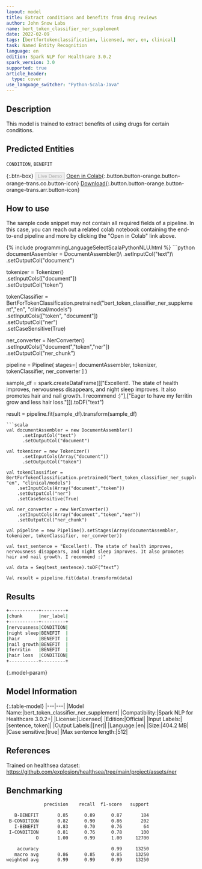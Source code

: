 ```yaml
---
layout: model
title: Extract conditions and benefits from drug reviews
author: John Snow Labs
name: bert_token_classifier_ner_supplement
date: 2022-02-09
tags: [bertfortokenclassification, licensed, ner, en, clinical]
task: Named Entity Recognition
language: en
edition: Spark NLP for Healthcare 3.0.2
spark_version: 3.0
supported: true
article_header:
  type: cover
use_language_switcher: "Python-Scala-Java"
---
```


## Description

This model is trained to extract benefits of using drugs for certain conditions.

## Predicted Entities

`CONDITION`, `BENEFIT`

{:.btn-box}
<button class="button button-orange" disabled>Live Demo</button>
[Open in Colab](https://colab.research.google.com/github/JohnSnowLabs/spark-nlp-workshop/blob/master/tutorials/Certification_Trainings/Healthcare/1.Clinical_Named_Entity_Recognition_Model.ipynb){:.button.button-orange.button-orange-trans.co.button-icon}
[Download](https://s3.amazonaws.com/auxdata.johnsnowlabs.com/clinical/models/bert_token_classifier_ner_supplement_en_3.0.2_3.0_1644368324280.zip){:.button.button-orange.button-orange-trans.arr.button-icon}

## How to use

The sample code snippet may not contain all required fields of a pipeline. In this case, you can reach out a related colab notebook containing the end-to-end pipeline and more by clicking the "Open in Colab" link above.




<div class="tabs-box" markdown="1">
{% include programmingLanguageSelectScalaPythonNLU.html %}
```python
documentAssembler = DocumentAssembler()\
  .setInputCol("text")\
  .setOutputCol("document")

tokenizer = Tokenizer()\
  .setInputCols(["document"])\
  .setOutputCol("token")

tokenClassifier = BertForTokenClassification.pretrained("bert_token_classifier_ner_supplement","en", "clinical/models")\
  .setInputCols(["token", "document"])\
  .setOutputCol("ner")\
  .setCaseSensitive(True)

ner_converter = NerConverter()\
        .setInputCols(["document","token","ner"])\
        .setOutputCol("ner_chunk")


pipeline =  Pipeline(
    stages=[
  documentAssembler,
  tokenizer,
  tokenClassifier,
  ner_converter
    ]
)

sample_df = spark.createDataFrame([["Excellent!. The state of health improves, nervousness disappears, and night sleep improves. It also promotes hair and nail growth. I recommend :)"],["Eager to have my ferritin grow and less hair loss."]]).toDF("text")

result = pipeline.fit(sample_df).transform(sample_df)
```
```scala
val documentAssembler = new DocumentAssembler()
      .setInputCol("text")
      .setOutputCol("document")

val tokenizer = new Tokenizer()
      .setInputCols(Array("document"))
      .setOutputCol("token")

val tokenClassifier = BertForTokenClassification.pretrained("bert_token_classifier_ner_supplement", "en", "clinical/models")
    .setInputCols(Array("document","token"))
    .setOutputCol("ner")
    .setCaseSensitive(True)

val ner_converter = new NerConverter()
    .setInputCols(Array("document","token","ner"))
    .setOutputCol("ner_chunk")

val pipeline = new Pipeline().setStages(Array(documentAssembler, tokenizer, tokenClassifier, ner_converter))

val test_sentence = "Excellent!. The state of health improves, nervousness disappears, and night sleep improves. It also promotes hair and nail growth. I recommend :)"

val data = Seq(test_sentence).toDF(“text”) 

Val result = pipeline.fit(data).transform(data)
```
</div>

## Results

```bash
+-----------+---------+
|chunk      |ner_label|
+-----------+---------+
|nervousness|CONDITION|
|night sleep|BENEFIT  |
|hair       |BENEFIT  |
|nail growth|BENEFIT  |
|ferritin   |BENEFIT  |
|hair loss  |CONDITION|
+-----------+---------+

```

{:.model-param}
## Model Information

{:.table-model}
|---|---|
|Model Name:|bert_token_classifier_ner_supplement|
|Compatibility:|Spark NLP for Healthcare 3.0.2+|
|License:|Licensed|
|Edition:|Official|
|Input Labels:|[sentence, token]|
|Output Labels:|[ner]|
|Language:|en|
|Size:|404.2 MB|
|Case sensitive:|true|
|Max sentence length:|512|

## References

Trained on healthsea dataset: https://github.com/explosion/healthsea/tree/main/project/assets/ner

## Benchmarking

```bash
              precision    recall  f1-score   support

   B-BENEFIT       0.85      0.89      0.87       184
 B-CONDITION       0.82      0.90      0.86       202
   I-BENEFIT       0.83      0.70      0.76        64
 I-CONDITION       0.81      0.76      0.78       100
           O       1.00      0.99      1.00     12700

    accuracy                           0.99     13250
   macro avg       0.86      0.85      0.85     13250
weighted avg       0.99      0.99      0.99     13250
```
